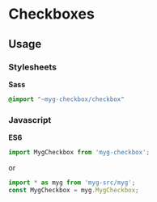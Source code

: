 # Checkboxes

## Usage

### Stylesheets

**Sass**

```sass
@import "~myg-checkbox/checkbox"
```

### Javascript

**ES6**

```js
import MygCheckbox from 'myg-checkbox';
```

or

```js
import * as myg from 'myg-src/myg';
const MygCheckbox = myg.MygCheckbox;
```
